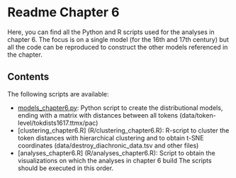 # Readme Chapter 6

Here, you can find all the Python and R scripts used for the analyses in chapter 6. The focus is on a single model (for the 16th and 17th century) but all the code can be reproduced to construct the other models referenced in the chapter.

## Contents
The following scripts are available:
* [models_chapter6.py](Python/models_chapter6.py): Python script to create the distributional models, ending with a matrix with distances between all tokens (data/token-level/tokdists1617.ttmx/pac)
* [clustering_chapter6.R] (R/clustering_chapter6.R): R-script to cluster the token distances with hierarchical clustering and to obtain t-SNE coordinates (data/destroy_diachronic_data.tsv and other files)
* [analyses_chapter6.R] (R/analyses_chapter6.R): Script to obtain the visualizations on which the analyses in chapter 6 build
The scripts should be executed in this order.
